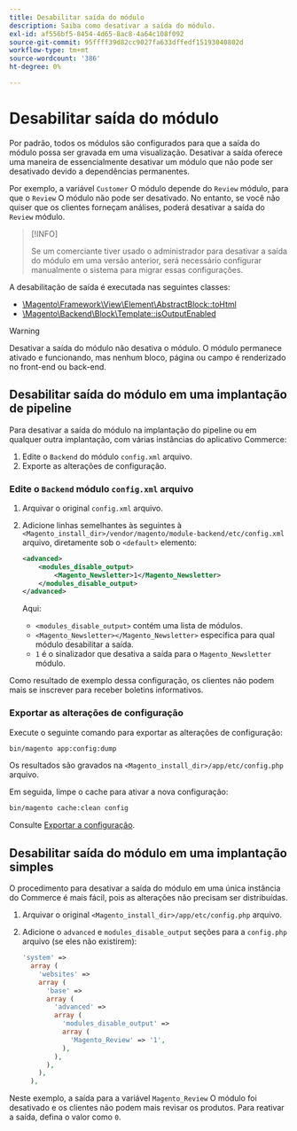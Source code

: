 ```yaml
---
title: Desabilitar saída do módulo
description: Saiba como desativar a saída do módulo.
exl-id: af556bf5-8454-4d65-8ac8-4a64c108f092
source-git-commit: 95ffff39d82cc9027fa633dffedf15193040802d
workflow-type: tm+mt
source-wordcount: '386'
ht-degree: 0%

---
```


# Desabilitar saída do módulo

Por padrão, todos os módulos são configurados para que a saída do módulo possa ser gravada em uma visualização. Desativar a saída oferece uma maneira de essencialmente desativar um módulo que não pode ser desativado devido a dependências permanentes.

Por exemplo, a variável `Customer` O módulo depende do `Review` módulo, para que o `Review` O módulo não pode ser desativado. No entanto, se você não quiser que os clientes forneçam análises, poderá desativar a saída do `Review` módulo.

>[!INFO]
>
>Se um comerciante tiver usado o administrador para desativar a saída do módulo em uma versão anterior, será necessário configurar manualmente o sistema para migrar essas configurações.

A desabilitação de saída é executada nas seguintes classes:

- [\Magento\Framework\View\Element\AbstractBlock::toHtml](https://github.com/magento/magento2/blob/36097739bbb0b8939ad9a2a0dadee64318153dca/lib/internal/Magento/Framework/View/Element/AbstractBlock.php#L651)
- [\Magento\Backend\Block\Template::isOutputEnabled](https://github.com/magento/magento2/blob/0c786907ffe03d0e2990612eec16ee58b00379c5/app/code/Magento/Backend/Block/Template.php#L96)

>[!WARNING]
>
>Desativar a saída do módulo não desativa o módulo. O módulo permanece ativado e funcionando, mas nenhum bloco, página ou campo é renderizado no front-end ou back-end.

## Desabilitar saída do módulo em uma implantação de pipeline

Para desativar a saída do módulo na implantação do pipeline ou em qualquer outra implantação, com várias instâncias do aplicativo Commerce:

1. Edite o `Backend` do módulo `config.xml` arquivo.
1. Exporte as alterações de configuração.

### Edite o `Backend` módulo `config.xml` arquivo

1. Arquivar o original `config.xml` arquivo.
1. Adicione linhas semelhantes às seguintes à `<Magento_install_dir>/vendor/magento/module-backend/etc/config.xml` arquivo, diretamente sob o `<default>` elemento:

   ```xml
   <advanced>
       <modules_disable_output>
           <Magento_Newsletter>1</Magento_Newsletter>
       </modules_disable_output>
   </advanced>
   ```

   Aqui:

   - `<modules_disable_output>` contém uma lista de módulos.
   - `<Magento_Newsletter></Magento_Newsletter>` especifica para qual módulo desabilitar a saída.
   - `1` é o sinalizador que desativa a saída para o `Magento_Newsletter` módulo.

Como resultado de exemplo dessa configuração, os clientes não podem mais se inscrever para receber boletins informativos.

### Exportar as alterações de configuração

Execute o seguinte comando para exportar as alterações de configuração:

```bash
bin/magento app:config:dump
```

Os resultados são gravados na `<Magento_install_dir>/app/etc/config.php` arquivo.

Em seguida, limpe o cache para ativar a nova configuração:

```bash
bin/magento cache:clean config
```

Consulte [Exportar a configuração](../cli/export-configuration.md).

## Desabilitar saída do módulo em uma implantação simples

O procedimento para desativar a saída do módulo em uma única instância do Commerce é mais fácil, pois as alterações não precisam ser distribuídas.

1. Arquivar o original `<Magento_install_dir>/app/etc/config.php` arquivo.
1. Adicione o `advanced` e `modules_disable_output` seções para a `config.php` arquivo (se eles não existirem):

   ```php
   'system' =>
     array (
       'websites' =>
       array (
         'base' =>
         array (
           'advanced' =>
           array (
             'modules_disable_output' =>
             array (
               'Magento_Review' => '1',
             ),
           ),
         ),
       ),
     ),
   ```

Neste exemplo, a saída para a variável `Magento_Review` O módulo foi desativado e os clientes não podem mais revisar os produtos.
Para reativar a saída, defina o valor como `0`.
